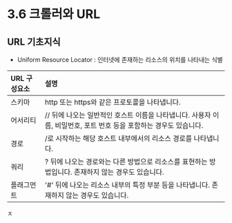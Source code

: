 # 3.6 크롤러와 URL

## URL 기초지식

* Uniform Resource Locator : 인터넷에 존재하는 리소스의 위치를 나타내는 식별

| URL 구성요소 | 설명 |
| :--- | :--- |
| 스키마 | http 또는 https와 같은 프로토콜을 나타냅니다. |
| 어서리티 | // 뒤에 나오는 일반적인 호스트 이름을 나타냅니다. 사용자 이름, 비밀번호, 포트 번호 등을 포함하는 경우도 있습니다. |
| 경로 | /로 시작하는 해당 호스트 내부에서의 리소스 경로를 나타냅니다. |
| 쿼리 | ? 뒤에 나오는 경로와는 다른 방법으로 리소스를 표현하는 방법입니다. 존재하지 않는 경우도 있습니다. |
| 플래그먼트 | '\#' 뒤에 나오는 리소스 내부의 특정 부분 등을 나타냅니다. 존재하지 않는 경우도 있습니다. |

ㅈ

